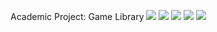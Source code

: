 Academic Project: Game Library
<image src='./ilustrationPrints/ilustration1.png'>
<image src='./ilustrationPrints/ilustration2.png'>
<image src='./ilustrationPrints/ilustration3.png'>
<image src='./ilustrationPrints/ilustration4.png'>
<image src='./ilustrationPrints/ilustration5.png'>

